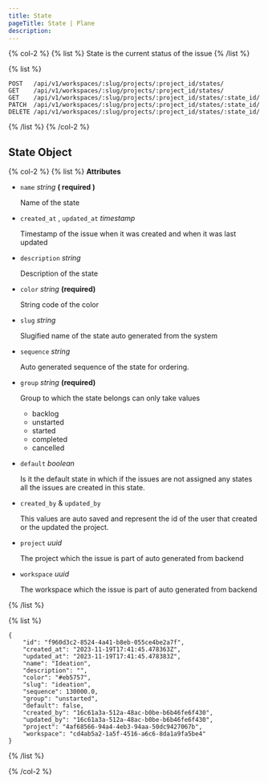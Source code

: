 ```yaml
---
title: State
pageTitle: State | Plane
description:
---
```


{% col-2 %}
{% list %}
State is the current status of the issue
{% /list %}

{% list %}

```
POST   /api/v1/workspaces/:slug/projects/:project_id/states/
GET    /api/v1/workspaces/:slug/projects/:project_id/states/
GET    /api/v1/workspaces/:slug/projects/:project_id/states/:state_id/
PATCH  /api/v1/workspaces/:slug/projects/:project_id/states/:state_id/
DELETE /api/v1/workspaces/:slug/projects/:project_id/states/:state_id/
```

{% /list %}
{% /col-2 %}

## State Object

{% col-2 %}
{% list %}
**Attributes**

- `name` _string_ **( required )**

  Name of the state

- `created_at` , `updated_at` _timestamp_

  Timestamp of the issue when it was created and when it was last updated

- `description` _string_

  Description of the state

- `color` _string_ **(required)**

  String code of the color

- `slug` _string_

  Slugified name of the state auto generated from the system

- `sequence` _string_

  Auto generated sequence of the state for ordering.

- `group` _string_ **(required)**

  Group to which the state belongs can only take values

  - backlog
  - unstarted
  - started
  - completed
  - cancelled

- `default` _boolean_

  Is it the default state in which if the issues are not assigned any states all the issues are created in this state.

- `created_by` & `updated_by`

  This values are auto saved and represent the id of the user that created or the updated the project.

- `project` _uuid_

  The project which the issue is part of auto generated from backend

- `workspace` _uuid_

  The workspace which the issue is part of auto generated from backend

{% /list %}

{% list %}

```
{
	"id": "f960d3c2-8524-4a41-b8eb-055ce4be2a7f",
	"created_at": "2023-11-19T17:41:45.478363Z",
	"updated_at": "2023-11-19T17:41:45.478383Z",
	"name": "Ideation",
	"description": "",
	"color": "#eb5757",
	"slug": "ideation",
	"sequence": 130000.0,
	"group": "unstarted",
	"default": false,
	"created_by": "16c61a3a-512a-48ac-b0be-b6b46fe6f430",
	"updated_by": "16c61a3a-512a-48ac-b0be-b6b46fe6f430",
	"project": "4af68566-94a4-4eb3-94aa-50dc9427067b",
	"workspace": "cd4ab5a2-1a5f-4516-a6c6-8da1a9fa5be4"
}
```

{% /list %}

{% /col-2 %}
